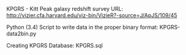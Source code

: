 KPGRS - Kitt Peak galaxy redshift survey URL:
http://vizier.cfa.harvard.edu/viz-bin/VizieR?-source=J/ApJS/109/45

Python (3.4) Script to write data in the proper binary format:
KPGRS-data2bin.py

Creating KPGRS Database:
KPGRS.sql